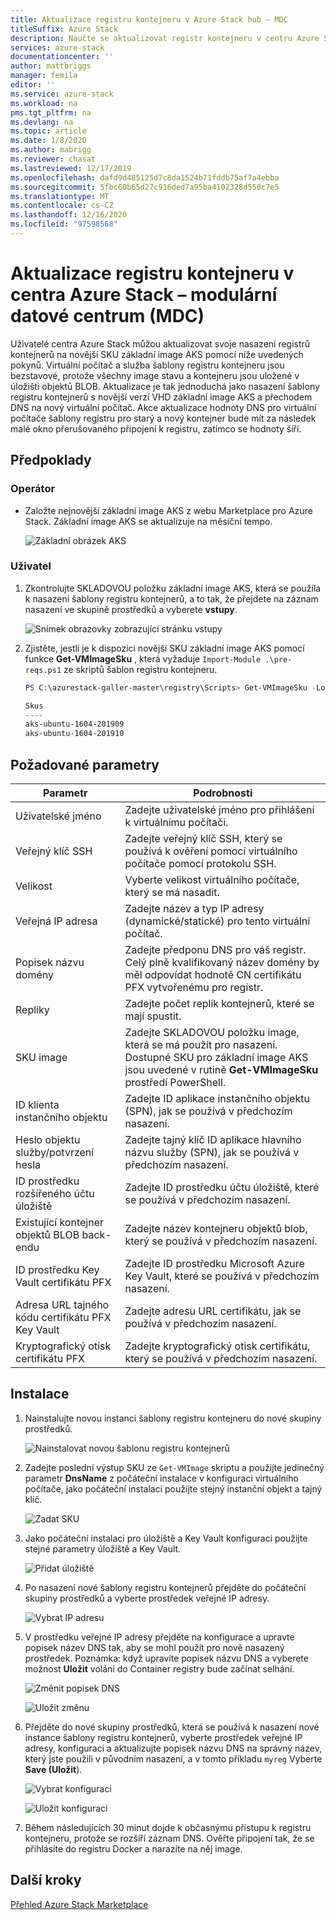 ```yaml
---
title: Aktualizace registru kontejneru v Azure Stack hub – MDC
titleSuffix: Azure Stack
description: Naučte se aktualizovat registr kontejneru v centru Azure Stack pro modulární datová centra (MDC).
services: azure-stack
documentationcenter: ''
author: mattbriggs
manager: femila
editor: ''
ms.service: azure-stack
ms.workload: na
pms.tgt_pltfrm: na
ms.devlang: na
ms.topic: article
ms.date: 1/8/2020
ms.author: mabrigg
ms.reviewer: chasat
ms.lastreviewed: 12/17/2019
ms.openlocfilehash: dafd9d485125d7c8da1524b71fddb75af7a4ebba
ms.sourcegitcommit: 5fbc60b65d27c916ded7a95ba4102328d550c7e5
ms.translationtype: MT
ms.contentlocale: cs-CZ
ms.lasthandoff: 12/16/2020
ms.locfileid: "97598568"
---
```

# <a name="update-the-container-registry-in-azure-stack-hub---modular-data-center-mdc"></a>Aktualizace registru kontejneru v centra Azure Stack – modulární datové centrum (MDC)

Uživatelé centra Azure Stack můžou aktualizovat svoje nasazení registrů kontejnerů na novější SKU základní image AKS pomocí níže uvedených pokynů. Virtuální počítač a služba šablony registru kontejneru jsou bezstavové, protože všechny image stavu a kontejneru jsou uložené v úložišti objektů BLOB. Aktualizace je tak jednoduchá jako nasazení šablony registru kontejnerů s novější verzí VHD základní image AKS a přechodem DNS na nový virtuální počítač. Akce aktualizace hodnoty DNS pro virtuální počítače šablony registru pro starý a nový kontejner bude mít za následek malé okno přerušovaného připojení k registru, zatímco se hodnoty šíří.

## <a name="prerequisites"></a>Předpoklady

### <a name="operator"></a>Operátor

- Založte nejnovější základní image AKS z webu Marketplace pro Azure Stack. Základní image AKS se aktualizuje na měsíční tempo.

  ![Základní obrázek AKS](./media/container-registry-template-updating-tzl/aks-base-image.png)

### <a name="user"></a>Uživatel

1.  Zkontrolujte SKLADOVOU položku základní image AKS, která se použila k nasazení šablony registru kontejnerů, a to tak, že přejdete na záznam nasazení ve skupině prostředků a vyberete **vstupy**.

    ![Snímek obrazovky zobrazující stránku vstupy](./media/container-registry-template-updating-tzl/inputs.png)

2.  Zjistěte, jestli je k dispozici novější SKU základní image AKS pomocí funkce **Get-VMImageSku** , která vyžaduje `Import-Module .\pre-reqs.ps1` ze skriptů šablon registru kontejneru.

    ```powershell  
    PS C:\azurestack-galler-master\registry\Scripts> Get-VMImageSku -Location Shanghai
    
    Skus                  
    ----                  
    aks-ubuntu-1604-201909
    aks-ubuntu-1604-201910 
    ```

## <a name="parameters-required"></a>Požadované parametry

| Parametr | Podrobnosti |
| --- | --- |
| Uživatelské jméno | Zadejte uživatelské jméno pro přihlášení k virtuálnímu počítači. |
| Veřejný klíč SSH | Zadejte veřejný klíč SSH, který se používá k ověření pomocí virtuálního počítače pomocí protokolu SSH. |
| Velikost | Vyberte velikost virtuálního počítače, který se má nasadit. |
| Veřejná IP adresa | Zadejte název a typ IP adresy (dynamické/statické) pro tento virtuální počítač. |
| Popisek názvu domény | Zadejte předponu DNS pro váš registr. Celý plně kvalifikovaný název domény by měl odpovídat hodnotě CN certifikátu PFX vytvořenému pro registr. |
| Repliky | Zadejte počet replik kontejnerů, které se mají spustit. |
| SKU image | Zadejte SKLADOVOU položku image, která se má použít pro nasazení. Dostupné SKU pro základní image AKS jsou uvedené v rutině **Get-VMImageSku** prostředí PowerShell. |
| ID klienta instančního objektu | Zadejte ID aplikace instančního objektu (SPN), jak se používá v předchozím nasazení. |
| Heslo objektu služby/potvrzení hesla | Zadejte tajný klíč ID aplikace hlavního názvu služby (SPN), jak se používá v předchozím nasazení. |
| ID prostředku rozšířeného účtu úložiště | Zadejte ID prostředku účtu úložiště, které se používá v předchozím nasazení. |
| Existující kontejner objektů BLOB back-endu | Zadejte název kontejneru objektů blob, který se používá v předchozím nasazení. |
| ID prostředku Key Vault certifikátu PFX | Zadejte ID prostředku Microsoft Azure Key Vault, které se používá v předchozím nasazení. |
| Adresa URL tajného kódu certifikátu PFX Key Vault | Zadejte adresu URL certifikátu, jak se používá v předchozím nasazení. |
| Kryptografický otisk certifikátu PFX | Zadejte kryptografický otisk certifikátu, který se používá v předchozím nasazení. |

## <a name="installation"></a>Instalace

1.  Nainstalujte novou instanci šablony registru kontejneru do nové skupiny prostředků.

    ![Nainstalovat novou šablonu registru kontejnerů](./media/container-registry-template-updating-tzl/new-instance.png)

2.  Zadejte poslední výstup SKU ze `Get-VMImage` skriptu a použijte jedinečný parametr **DnsName** z počáteční instalace v konfiguraci virtuálního počítače, jako počáteční instalaci použijte stejný instanční objekt a tajný klíč.

    ![Zadat SKU](./media/container-registry-template-updating-tzl/sku.png)

3.  Jako počáteční instalaci pro úložiště a Key Vault konfiguraci použijte stejné parametry úložiště a Key Vault.

    ![Přidat úložiště](./media/container-registry-template-updating-tzl/storage.png)

1.  Po nasazení nové šablony registru kontejnerů přejděte do počáteční skupiny prostředků a vyberte prostředek veřejné IP adresy.

    ![Vybrat IP adresu](./media/container-registry-template-updating-tzl/ip.png)

1.  V prostředku veřejné IP adresy přejděte na konfigurace a upravte popisek název DNS tak, aby se mohl použít pro nově nasazený prostředek. Poznámka: když upravíte popisek názvu DNS a vyberete možnost **Uložit** volání do Container registry bude začínat selhání.

    ![Změnit popisek DNS](./media/container-registry-template-updating-tzl/dns.png)
    
    ![Uložit změnu](./media/container-registry-template-updating-tzl/save.png)

2.  Přejděte do nové skupiny prostředků, která se používá k nasazení nové instance šablony registru kontejnerů, vyberte prostředek veřejné IP adresy, konfiguraci a aktualizujte popisek názvu DNS na správný název, který jste použili v původním nasazení, a v tomto příkladu `myreg` Vyberte **Save (Uložit**).

    ![Vybrat konfiguraci](./media/container-registry-template-updating-tzl/select-configuration.png)
    
    ![Uložit konfiguraci](./media/container-registry-template-updating-tzl/save-configuration.png)

3.  Během následujících 30 minut dojde k občasnýmu přístupu k registru kontejneru, protože se rozšíří záznam DNS. Ověřte připojení tak, že se přihlásíte do registru Docker a narazíte na něj image.

## <a name="next-steps"></a>Další kroky

[Přehled Azure Stack Marketplace](../../operator/azure-stack-marketplace.md)
